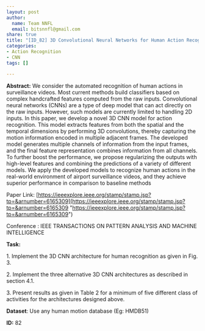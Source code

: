 ```yaml
---
layout: post
author:
  name: Team NNFL
  email: bitsnnfl@gmail.com
share: true
title: "[ID_82] 3D Convolutional Neural Networks for Human Action Recognition"
categories:
- Action Recognition
- CNN
tags: []

---
```

**Abstract:** We consider the automated recognition of human actions in surveillance videos. Most current methods build classifiers based on complex handcrafted features computed from the raw inputs. Convolutional neural networks (CNNs) are a type of deep model that can act directly on the raw inputs. However, such models are currently limited to handling 2D inputs. In this paper, we develop a novel 3D CNN model for action recognition. This model extracts features from both the spatial and the temporal dimensions by performing 3D convolutions, thereby capturing the motion information encoded in multiple adjacent frames. The developed model generates multiple channels of information from the input frames, and the final feature representation combines information from all channels. To further boost the performance, we propose regularizing the outputs with high-level features and combining the predictions of a variety of different models. We apply the developed models to recognize human actions in the real-world environment of airport surveillance videos, and they achieve superior performance in comparison to baseline methods

Paper Link: [https://ieeexplore.ieee.org/stamp/stamp.jsp?tp=&arnumber=6165309](https://ieeexplore.ieee.org/stamp/stamp.jsp?tp=&arnumber=6165309 "https://ieeexplore.ieee.org/stamp/stamp.jsp?tp=&arnumber=6165309")

Conference : IEEE TRANSACTIONS ON PATTERN ANALYSIS AND MACHINE INTELLIGENCE

**Task:**

1\. Implement the 3D CNN architecture for human recognition as given in Fig. 3.

2\. Implement the three alternative 3D CNN architectures as described in section 4.1.

3\. Present results as given in Table 2 for a minimum of five different class of activities for the architectures designed above.

**Dataset**: Use any human motion database (Eg: HMDB51)

**ID:** 82